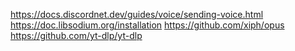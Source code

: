 https://docs.discordnet.dev/guides/voice/sending-voice.html
https://doc.libsodium.org/installation
https://github.com/xiph/opus
https://github.com/yt-dlp/yt-dlp